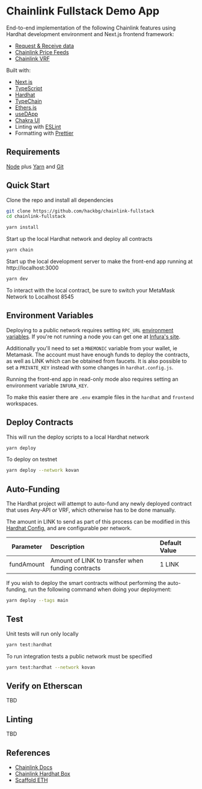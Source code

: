 # Chainlink Fullstack Demo App

End-to-end implementation of the following Chainlink features using Hardhat development environment and Next.js frontend framework:

* [Request & Receive data](https://docs.chain.link/docs/request-and-receive-data/)
* [Chainlink Price Feeds](https://docs.chain.link/docs/using-chainlink-reference-contracts/)
* [Chainlink VRF](https://docs.chain.link/docs/chainlink-vrf/)

Built with:
* [Next.js](https://nextjs.org)
* [TypeScript](https://www.typescriptlang.org)
* [Hardhat](https://hardhat.org)
* [TypeChain](https://github.com/dethcrypto/TypeChain)
* [Ethers.js](https://docs.ethers.io/v5/)
* [useDApp](https://usedapp.io)
* [Chakra UI](https://chakra-ui.com)
* Linting with [ESLint](https://eslint.org)
* Formatting with [Prettier](https://prettier.io)

## Requirements

[Node](https://nodejs.org/en/download/) plus [Yarn](https://classic.yarnpkg.com/en/docs/install/#mac-stable) and [Git](https://git-scm.com/downloads)

## Quick Start

Clone the repo and install all dependencies

```bash
git clone https://github.com/hackbg/chainlink-fullstack
cd chainlink-fullstack

yarn install
```

Start up the local Hardhat network and deploy all contracts

```bash
yarn chain
```

Start up the local development server to make the front-end app running at http://localhost:3000
```bash
yarn dev
```

To interact with the local contract, be sure to switch your MetaMask Network to Localhost 8545

## Environment Variables

Deploying to a public network requires setting `RPC_URL` [environment variables](https://medium.com/chingu/an-introduction-to-environment-variables-and-how-to-use-them-f602f66d15fa). If you're not running a node you can get one at [Infura's site](https://infura.io).

Additionally you'll need to set a `MNEMONIC` variable from your wallet, ie Metamask. The account must have enough funds to deploy the contracts, as well as LINK which can be obtained from faucets. It is also possible to set a `PRIVATE_KEY` instead with some changes in `hardhat.config.js`.

Running the front-end app in read-only mode also requires setting an environment variable `INFURA_KEY`.

To make this easier there are `.env` example files in the `hardhat` and `frontend` workspaces.

## Deploy Contracts

This will run the deploy scripts to a local Hardhat network
```bash
yarn deploy
```

To deploy on testnet

```bash
yarn deploy --network kovan
```

## Auto-Funding

The Hardhat project will attempt to auto-fund any newly deployed contract that uses Any-API or VRF, which otherwise has to be done manually.

The amount in LINK to send as part of this process can be modified in this [Hardhat Config](https://github.com/hackbg/chainlink-fullstack/blob/main/packages/hardhat/helper-hardhat-config.ts), and are configurable per network.

| Parameter  | Description                                       | Default Value |
| ---------- | :------------------------------------------------ | :------------ |
| fundAmount | Amount of LINK to transfer when funding contracts | 1 LINK        |

If you wish to deploy the smart contracts without performing the auto-funding, run the following command when doing your deployment:

```bash
yarn deploy --tags main
```

## Test

Unit tests will run only locally

```bash
yarn test:hardhat
```

To run integration tests a public network must be specified

```bash
yarn test:hardhat --network kovan
```

## Verify on Etherscan

TBD

## Linting

TBD

## References
* [Chainlink Docs](https://docs.chain.link)
* [Chainlink Hardhat Box](https://github.com/smartcontractkit/hardhat-starter-kit)
* [Scaffold ETH](https://github.com/scaffold-eth/scaffold-eth/blob/nextjs-typescript)
